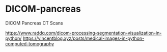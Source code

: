 # DICOM-pancreas
DICOM Pancreas CT Scans

https://www.raddq.com/dicom-processing-segmentation-visualization-in-python/
https://vincentblog.xyz/posts/medical-images-in-python-computed-tomography
